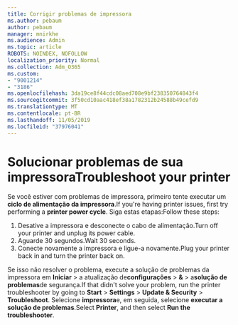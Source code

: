 ```yaml
---
title: Corrigir problemas de impressora
ms.author: pebaum
author: pebaum
manager: mnirkhe
ms.audience: Admin
ms.topic: article
ROBOTS: NOINDEX, NOFOLLOW
localization_priority: Normal
ms.collection: Adm_O365
ms.custom:
- "9001214"
- "3186"
ms.openlocfilehash: 3da19ce8f44cdc08aed708e9bf238350764843f4
ms.sourcegitcommit: 3f50cd10aac418ef38a1782312b24588b49cefd9
ms.translationtype: MT
ms.contentlocale: pt-BR
ms.lasthandoff: 11/05/2019
ms.locfileid: "37976041"
---
```

# <a name="troubleshoot-your-printer"></a><span data-ttu-id="e9325-102">Solucionar problemas de sua impressora</span><span class="sxs-lookup"><span data-stu-id="e9325-102">Troubleshoot your printer</span></span>

<span data-ttu-id="e9325-103">Se você estiver com problemas de impressora, primeiro tente executar um **ciclo de alimentação da impressora**.</span><span class="sxs-lookup"><span data-stu-id="e9325-103">If you're having printer issues, first try performing a **printer power cycle**.</span></span> <span data-ttu-id="e9325-104">Siga estas etapas:</span><span class="sxs-lookup"><span data-stu-id="e9325-104">Follow these steps:</span></span>

1. <span data-ttu-id="e9325-105">Desative a impressora e desconecte o cabo de alimentação.</span><span class="sxs-lookup"><span data-stu-id="e9325-105">Turn off your printer and unplug its power cable.</span></span>
2. <span data-ttu-id="e9325-106">Aguarde 30 segundos.</span><span class="sxs-lookup"><span data-stu-id="e9325-106">Wait 30 seconds.</span></span>
3. <span data-ttu-id="e9325-107">Conecte novamente a impressora e ligue-a novamente.</span><span class="sxs-lookup"><span data-stu-id="e9325-107">Plug your printer back in and turn the printer back on.</span></span>

<span data-ttu-id="e9325-108">Se isso não resolver o problema, execute a solução de problemas da impressora em **Iniciar** > a atualização de**configurações** > **&** > a**solução de problemas**de segurança.</span><span class="sxs-lookup"><span data-stu-id="e9325-108">If that didn't solve your problem, run the printer troubleshooter by going to **Start** > **Settings** > **Update & Security** > **Troubleshoot**.</span></span> <span data-ttu-id="e9325-109">Selecione **impressora**e, em seguida, selecione **executar a solução de problemas**.</span><span class="sxs-lookup"><span data-stu-id="e9325-109">Select **Printer**, and then select **Run the troubleshooter**.</span></span>